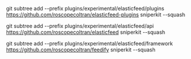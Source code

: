 git subtree add --prefix plugins/experimental/elasticfeed/plugins https://github.com/roscopecoltran/elasticfeed-plugins sniperkit --squash

git subtree add --prefix plugins/experimental/elasticfeed/api https://github.com/roscopecoltran/elasticfeed sniperkit --squash

git subtree add --prefix plugins/experimental/elasticfeed/framework https://github.com/roscopecoltran/feedify sniperkit --squash


